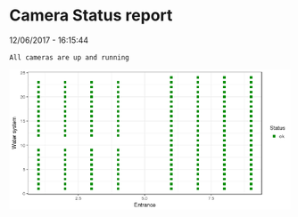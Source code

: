 Camera Status report
================
12/06/2017 - 16:15:44

    All cameras are up and running

![](camreport_files/figure-markdown_github/unnamed-chunk-2-1.png)
